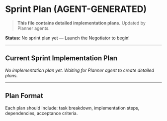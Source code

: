 # Sprint Plan (AGENT-GENERATED)

> **This file contains detailed implementation plans.** Updated by Planner agents.

**Status:** No sprint plan yet — Launch the Negotiator to begin!

---

## Current Sprint Implementation Plan
*No implementation plan yet. Waiting for Planner agent to create detailed plans.*

---

## Plan Format
Each plan should include: task breakdown, implementation steps, dependencies, acceptance criteria.
